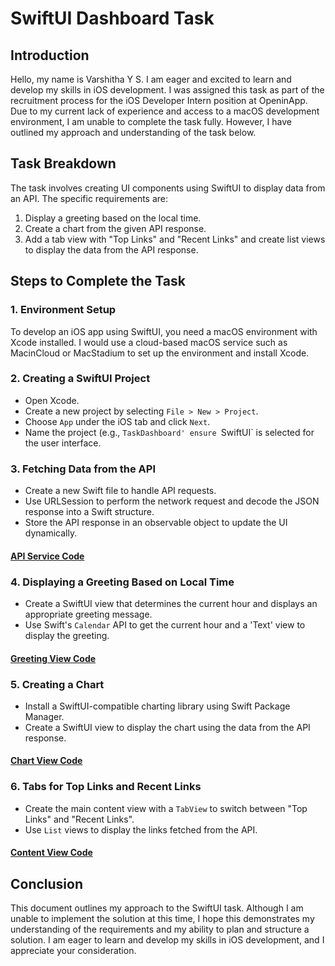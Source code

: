 # SwiftUI Dashboard Task

## Introduction
Hello, my name is Varshitha Y S. I am eager and excited to learn and develop my skills in iOS development. I was assigned this task as part of the recruitment process for the iOS Developer Intern position at OpeninApp. Due to my current lack of experience and access to a macOS development environment, I am unable to complete the task fully. However, I have outlined my approach and understanding of the task below. 
## Task Breakdown
The task involves creating UI components using SwiftUI to display data from an API. The specific requirements are:
1. Display a greeting based on the local time.
2. Create a chart from the given API response.
3. Add a tab view with "Top Links" and "Recent Links" and create list views to display the data from the API response.

## Steps to Complete the Task

### 1. Environment Setup
To develop an iOS app using SwiftUI, you need a macOS environment with Xcode installed. I would use a cloud-based macOS service such as MacinCloud or MacStadium to set up the environment and install Xcode.

### 2. Creating a SwiftUI Project
- Open Xcode.
- Create a new project by selecting `File > New > Project`.
- Choose `App` under the iOS tab and click `Next`.
- Name the project (e.g., `TaskDashboard' ensure `SwiftUI` is selected for the user interface.

### 3. Fetching Data from the API
- Create a new Swift file to handle API requests.
- Use URLSession to perform the network request and decode the JSON response into a Swift structure.
- Store the API response in an observable object to update the UI dynamically.

#### [API Service Code](https://gist.github.com/Varshithays/7cd92d17dfb45d712158821c69e6306d)

### 4. Displaying a Greeting Based on Local Time
- Create a SwiftUI view that determines the current hour and displays an appropriate greeting message.
- Use Swift's `Calendar` API to get the current hour and a 'Text' view to display the greeting.

#### [Greeting View Code](https://gist.github.com/Varshithays/8ea02a723546192143bfeabdcacb4d12)

### 5. Creating a Chart
- Install a SwiftUI-compatible charting library using Swift Package Manager.
- Create a SwiftUI view to display the chart using the data from the API response.

#### [Chart View Code](https://gist.github.com/Varshithays/365e5f48256280176b07ff796a9a72c3)

### 6. Tabs for Top Links and Recent Links
- Create the main content view with a `TabView` to switch between "Top Links" and "Recent Links".
- Use `List` views to display the links fetched from the API.

#### [Content View Code](https://gist.github.com/Varshithays/740aa2dff8da3a19ebef83ce66339b53)

## Conclusion
This document outlines my approach to the SwiftUI task. Although I am unable to implement the solution at this time, I hope this demonstrates my understanding of the requirements and my ability to plan and structure a solution. I am eager to learn and develop my skills in iOS development, and I appreciate your consideration.
